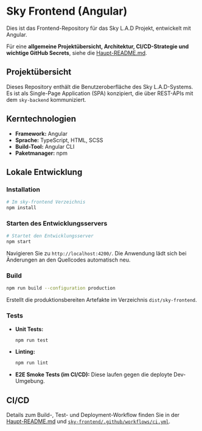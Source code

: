 # Sky Frontend (Angular)

Dies ist das Frontend-Repository für das Sky L.A.D Projekt, entwickelt mit Angular.

Für eine **allgemeine Projektübersicht, Architektur, CI/CD-Strategie und wichtige GitHub Secrets**, siehe die [Haupt-README.md](../README.md).

## Projektübersicht

Dieses Repository enthält die Benutzeroberfläche des Sky L.A.D-Systems. Es ist als Single-Page Application (SPA) konzipiert, die über REST-APIs mit dem `sky-backend` kommuniziert.

## Kerntechnologien

*   **Framework:** Angular
*   **Sprache:** TypeScript, HTML, SCSS
*   **Build-Tool:** Angular CLI
*   **Paketmanager:** npm

## Lokale Entwicklung

### Installation

```bash
# Im sky-frontend Verzeichnis
npm install
```

### Starten des Entwicklungsservers

```bash
# Startet den Entwicklungsserver
npm start
```

Navigieren Sie zu `http://localhost:4200/`. Die Anwendung lädt sich bei Änderungen an den Quellcodes automatisch neu.

### Build

```bash
npm run build --configuration production
```

Erstellt die produktionsbereiten Artefakte im Verzeichnis `dist/sky-frontend`.

### Tests

*   **Unit Tests:**
    ```bash
    npm run test
    ```
*   **Linting:**
    ```bash
    npm run lint
    ```
*   **E2E Smoke Tests (im CI/CD):** Diese laufen gegen die deployte Dev-Umgebung.

## CI/CD

Details zum Build-, Test- und Deployment-Workflow finden Sie in der [Haupt-README.md](../README.md) und [`sky-frontend/.github/workflows/ci.yml`](.github/workflows/ci.yml).
